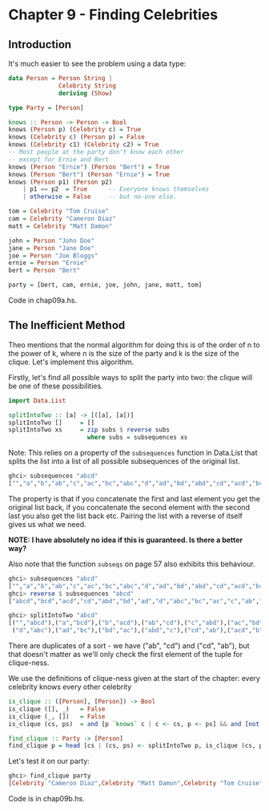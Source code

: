 Chapter 9 - Finding Celebrities
===============================

Introduction
------------

It's much easier to see the problem using a data type:

```haskell
data Person = Person String | 
              Celebrity String
              deriving (Show)

type Party = [Person]

knows :: Person -> Person -> Bool
knows (Person p) (Celebrity c) = True
knows (Celebrity c) (Person p) = False
knows (Celebrity c1) (Celebrity c2) = True
-- Most people at the party don't know each other
-- except for Ernie and Bert
knows (Person "Ernie") (Person "Bert") = True
knows (Person "Bert") (Person "Ernie") = True
knows (Person p1) (Person p2) 
    | p1 == p2  = True      -- Everyone knows themselves
    | otherwise = False     -- but no-one else.

tom = Celebrity "Tom Cruise"
cam = Celebrity "Cameron Diaz"
matt = Celebrity "Matt Damon"

john = Person "John Doe"
jane = Person "Jane Doe"
joe = Person "Joe Bloggs"
ernie = Person "Ernie"
bert = Person "Bert"

party = [bert, cam, ernie, joe, john, jane, matt, tom]
```

Code in chap09a.hs.


The Inefficient Method
----------------------

Theo mentions that the normal algorithm for doing this is of the order 
of n to the power of k, where n is the size of the party and k is the
size of the clique. Let's implement this algorithm.

Firstly, let's find all possible ways to split the party into two: the 
clique will be one of these possibilities.


```haskell
import Data.List 

splitIntoTwo :: [a] -> [([a], [a])]
splitIntoTwo []     = []
splitIntoTwo xs     = zip subs $ reverse subs
                      where subs = subsequences xs
```

Note: This relies on a property of the `subsequences` function in Data.List that splits 
the list into a list of all possible subsequences of the original list.

```haskell
ghci> subsequences "abcd"
["","a","b","ab","c","ac","bc","abc","d","ad","bd","abd","cd","acd","bcd","abcd"]
```

The property is that if you concatenate the first and last element 
you get the original list back, if you concatenate the second element with the 
second last you also get the list back etc. Pairing the list with a reverse of itself
gives us what we need.

**NOTE: I have absolutely no idea if this is guaranteed. Is there a better way?**

Also note that the function `subseqs` on page 57 also exhibits this behaviour.

```haskell
ghci> subsequences "abcd"
["","a","b","ab","c","ac","bc","abc","d","ad","bd","abd","cd","acd","bcd","abcd"]
ghci> reverse $ subsequences "abcd"
["abcd","bcd","acd","cd","abd","bd","ad","d","abc","bc","ac","c","ab","b","a",""]

ghci> splitIntoTwo "abcd"
[("","abcd"),("a","bcd"),("b","acd"),("ab","cd"),("c","abd"),("ac","bd"),("bc","ad"),("abc","d"),
 ("d","abc"),("ad","bc"),("bd","ac"),("abd","c"),("cd","ab"),("acd","b"),("bcd","a"),("abcd","")]
```

There are duplicates of a sort - we have ("ab", "cd") and ("cd", "ab"), but that doesn't matter as 
we'll only check the first element of the tuple for clique-ness.

We use the definitions of clique-ness given at the start of the chapter: every celebrity knows every
other celebrity

```haskell
is_clique :: ([Person], [Person]) -> Bool
is_clique ([], _)   = False
is_clique (_, [])   = False
is_clique (cs, ps)  = and [p `knows` c | c <- cs, p <- ps] && and [not (c `knows` p) | c <- cs, p <- ps]

find_clique :: Party -> [Person]
find_clique p = head [cs | (cs, ps) <- splitIntoTwo p, is_clique (cs, ps) == True]
```

Let's test it on our party:

```haskell
ghci> find_clique party
[Celebrity "Cameron Diaz",Celebrity "Matt Damon",Celebrity "Tom Cruise"]
```

Code is in chap09b.hs.

